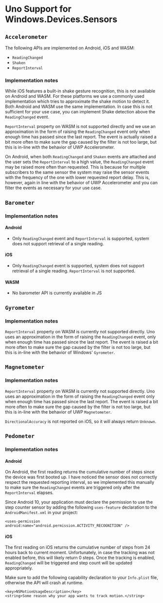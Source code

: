 # Uno Support for Windows.Devices.Sensors

## `Accelerometer`

The following APIs are implemented on Android, iOS and WASM:

* `ReadingChanged`
* `Shaken`
* `ReportInterval`

### Implementation notes

While iOS features a built-in shake gesture recognition, this is not available on Android and WASM. For these platforms we use a commonly used implementation which tries to approximate the shake motion to detect it. Both Android and WASM use the same implementation. In case this is not sufficient for your use case, you can implement Shake detection above the `ReadingChanged` event.

`ReportInterval` property on WASM is not supported directly and we use an approximation in the form of raising the `ReadingChanged` event only when enough time has passed since the last report. The event is actually raised a bit more often to make sure the gap caused by the filter is not too large, but this is in-line with the behavior of UWP Accelerometer.

On Android, when both `ReadingChanged` and `Shaken` events are attached and the user sets the `ReportInterval` to a high value, the `ReadingChanged` event may be raised more often than requested. This is because for multiple subscribers to the same sensor the system may raise the sensor events with the frequency of the one with lower requested report delay. This is, however, again in line with the behavior of UWP Accelerometer and you can filter the events as necessary for your use case.

## `Barometer`

### Implementation notes

#### Android

* Only `ReadingChanged` event and `ReportInterval` is supported, system does not support retrieval of a single reading.

#### iOS

* Only `ReadingChanged` event is supported, system does not support retrieval of a single reading. `ReportInterval` is not supported.

#### WASM

* No barometer API is currently available in JS

## `Gyrometer`

### Implementation notes

`ReportInterval` property on WASM is currently not supported directly. Uno uses an approximation in the form of raising the `ReadingChanged` event, only when enough time has passed since the last report. The event is raised a bit more often to make sure the gap caused by the filter is not too large, but this is in-line with the behavior of Windows' `Gyrometer`.

## `Magnetometer`

### Implementation notes

`ReportInterval` property on WASM is currently not supported directly. Uno uses an approximation in the form of raising the `ReadingChanged` event only when enough time has passed since the last report. The event is raised a bit more often to make sure the gap caused by the filter is not too large, but this is in-line with the behavior of UWP `Magnetometer`.

`DirectionalAccuracy` is not reported on iOS, so it will always return `Unknown`.

## `Pedometer`

### Implementation notes

#### Android

On Android, the first reading returns the cumulative number of steps since the device was first booted up. I have noticed the sensor does not correctly respect the requested reporting interval, so we implemented this manually to make sure the `ReadingChanged` events are triggered only after the `ReportInterval` elapses.

Since Android 10, your application must declare the permission to use the step counter sensor by adding the following `uses-feature` declaration to the `AndroidManifest.xml` in your project:

```
<uses-permission android:name="android.permission.ACTIVITY_RECOGNITION" />
```

#### iOS

The first reading on iOS returns the cumulative number of steps from 24 hours back to current moment. Unfortunately, in case the tracking was not enabled before, this will likely return 0 steps. Once the tracking is enabled, `ReadingChanged` will be triggered and step count will be updated appropriately.

Make sure to add the following capability declaration to your `Info.plist` file, otherwise the API will crash at runtime.

```
<key>NSMotionUsageDescription</key>
<string>Some reason why your app wants to track motion.</string>
```